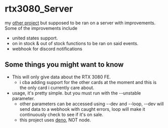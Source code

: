 # rtx3080_Server
my [other project](https://github.com/pozm/rtx3080) but supposed to be ran on a server with improvements.
Some of the improvements include
- united states support.
- on in stock & out of stock functions to be ran on said events.
- webhook for discord notifications 

## Some things you might want to know
* This will only give data about the RTX 3080 FE. 
	- i cba adding support for the other cards at the moment and this is the only card i currently care about.
* usage, it's pretty simple. but you must run with the --unstable parameter.
	- other parameters can be accessed using --dev and --loop, --dev will send data to a webhook with caught errors, loop will make it continuously check to see if it's on sale.
	- this project uses [deno](https://deno.land/), NOT node.
